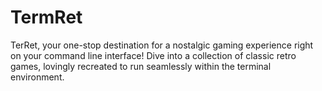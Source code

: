 # TermRet
TerRet, your one-stop destination for a nostalgic gaming experience right on your command line interface! Dive into a collection of classic retro games, lovingly recreated to run seamlessly within the terminal environment.
